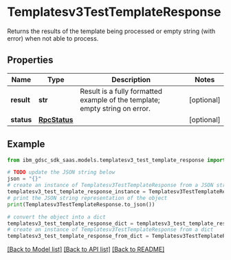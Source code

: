 # Templatesv3TestTemplateResponse

Returns the results of the template being processed or empty string (with error) when not able to process.

## Properties

Name | Type | Description | Notes
------------ | ------------- | ------------- | -------------
**result** | **str** | Result is a fully formatted example of the template; empty string on error. | [optional] 
**status** | [**RpcStatus**](RpcStatus.md) |  | [optional] 

## Example

```python
from ibm_gdsc_sdk_saas.models.templatesv3_test_template_response import Templatesv3TestTemplateResponse

# TODO update the JSON string below
json = "{}"
# create an instance of Templatesv3TestTemplateResponse from a JSON string
templatesv3_test_template_response_instance = Templatesv3TestTemplateResponse.from_json(json)
# print the JSON string representation of the object
print(Templatesv3TestTemplateResponse.to_json())

# convert the object into a dict
templatesv3_test_template_response_dict = templatesv3_test_template_response_instance.to_dict()
# create an instance of Templatesv3TestTemplateResponse from a dict
templatesv3_test_template_response_from_dict = Templatesv3TestTemplateResponse.from_dict(templatesv3_test_template_response_dict)
```
[[Back to Model list]](../README.md#documentation-for-models) [[Back to API list]](../README.md#documentation-for-api-endpoints) [[Back to README]](../README.md)


